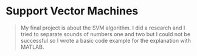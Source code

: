 # Support Vector Machines
> My final project is about the SVM algorithm. I did a research and I tried to separate sounds of numbers one and two but I could not be successful so I wrote a basic code example for the explanation  with MATLAB.
